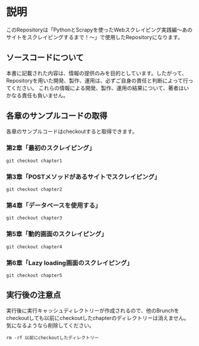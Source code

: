 # 説明

このRepositoryは「PythonとScrapyを使ったWebスクレイピング実践編〜あのサイトをスクレイピングするまで！〜」で使用したRepositoryになります。


##  ソースコードについて
本書に記載された内容は、情報の提供のみを目的としています。したがって、Repositoryを用いた開発、製作、運用は、必ずご自身の責任と判断によって行ってください。
これらの情報による開発、製作、運用の結果について、著者はいかなる責任も負いません。


## 各章のサンプルコードの取得
各章のサンプルコードはcheckoutすると取得できます。


### 第2章「最初のスクレイピング」
```
git checkout chapter1
```

### 第3章「POSTメソッドがあるサイトでスクレイピング」
```
git checkout chapter2
```

### 第4章「データベースを使用する」
```
git checkout chapter3
```

### 第5章「動的画面のスクレイピング」
```
git checkout chapter4
```

### 第6章「Lazy loading画面のスクレイピング」
```
git checkout chapter5
```

## 実行後の注意点
実行後に実行キャッシュディレクトリーが作成されるので、他のBrunchをcheckoutしても以前にcheckoutしたchapterのディレクトリーは消えません。気になるようなら削除してください。

```
rm -rf 以前にcheckoutしたディレクトリー
```